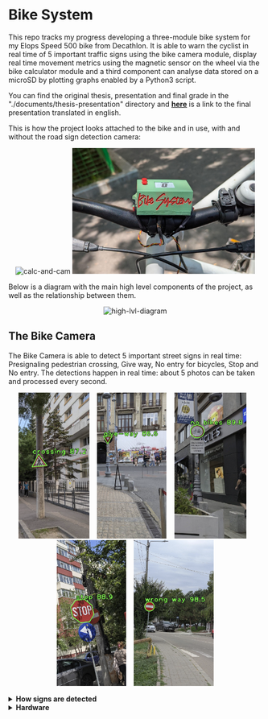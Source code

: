 # Bike System
This repo tracks my progress developing a three-module bike system for my Elops Speed 500 bike from Decathlon. It is able to warn the cyclist in real time of 5 important traffic signs using the bike camera module, display real time movement metrics using the magnetic sensor on the wheel via the bike calculator module and a third component can analyse data stored on a microSD by plotting graphs enabled by a Python3 script.

You can find the original thesis, presentation and final grade in the "./documents/thesis-presentation" directory and <a href="https://docs.google.com/presentation/d/1_chzi4_kqwfPNCdIw6u2Pty6pEz1_2fhgnUXKMC94gg/edit?usp=sharing"><u><b>here</b></u></a> is a link to the final presentation translated in english. 


This is how the project looks attached to the bike and in use, with and without the road sign detection camera:
<p align="center">
	<img src="documents/github-images/project-as-a-whole/bike-calc-and-cam.png" alt="calc-and-cam" height=250>
	<img src="documents/github-images/project-as-a-whole/bike-calc.png" alt="calc-and-cam" height=250>
</p>

Below is a diagram with the main high level components of the project, as well as the relationship between them.
<p align="center">
	<img src="documents/github-images/project-as-a-whole/high-level-diagram.png" alt="high-lvl-diagram" width=600>
</p>

## The Bike Camera
The Bike Camera is able to detect 5 important street signs in real time: Presignaling pedestrian crossing, Give way, No entry for bicycles, Stop and No entry. The detections happen in real time: about 5 photos can be taken and processed every second.

<p align="center">
  <img src="documents/github-images/street-signs/crossing.png"   alt="crossing-sign"   height="290">
  &nbsp;&nbsp;
  <img src="documents/github-images/street-signs/give-way.png"   alt="give-way-sign"  height="290">
  &nbsp;&nbsp;
  <img src="documents/github-images/street-signs/no-bikes.png"   alt="no-bikes-sign"  height="290">
  &nbsp;&nbsp;
  <img src="documents/github-images/street-signs/stop.png"       alt="stop-sign"      height="290">
  &nbsp;&nbsp;
  <img src="documents/github-images/street-signs/wrong-way.png"  alt="wrong-way-sign" height="290">
</p>

<details>
<br>
<summary> <B>How signs are detected</B> </summary>
The main approach for detecting road signs involves finding regions of interest (ROI) upon which a template matching algorithm can be applied to check for the 5 road signs mentioned above.
<br><br>
Because it is expensive to check the color of each individual pixel, binary masks are generated for each picture in order to leverage the power of OpenCV functions, which are heavily optimised. The masks indicate the presence of the 4 main colors used in the sought after signs. Those colors are: bright red, dark red, white and black.
<br> <br>
<p align="center">
  <img src="documents/github-images/masks-used/original.png"   	alt="orignial"   height="200">
  &nbsp;&nbsp;
  <img src="documents/github-images/masks-used/bright-red.png"  alt="bright-red-mask"  height="200">
</p>
<p align="center">	
  <img src="documents/github-images/masks-used/black.png"   	alt="black-mask"  height="200">
  &nbsp;&nbsp;
  <img src="documents/github-images/masks-used/white.png"       alt="white-mask"      height="200">
</p>

After that, all connex components in the red mask are determined and key corners speciffic to the shape of the sought street signs are identified. Angles between said corners are computed in order to determine if they could form a valid road sign shape. 

If so, a bounding box fitting the sign is computed and a perspective transform is done, fitting perfectly the potential road sign over the respective template. A pixel by pixel comparison between the transformed generated masks and the template determines the cirtenty of the match, which then has the potential to lead to a recognition.

<br>
<p align="center">
  <img src="documents/github-images/template-matching-example/stop-corners.png"   	alt="orignial"   width="200">
  &nbsp;&nbsp;
  <img src="documents/github-images/template-matching-example/stop-in-rectangle.png"  alt="bright-red-mask"  width="200">
</p>
<p align="center">	
  <img src="documents/github-images/template-matching-example/stop-perspective-transform.png"   	alt="black-mask"  width="200">
  &nbsp;&nbsp;
  <img src="documents/github-images/template-matching-example/stop-template.png"       alt="white-mask"      width="200">
</p>
<br>

The templates used contain the pure RGB colors for red (255, 0, 0), white (255, 255, 255) and black (0, 0, 0) for each sign, as well as green (0, 255, 0) for the background. This is so that if there is too much red belonging to the connex component of the detected sign in the green area, the detection is discarded.

<br>
<p align="center">
  <img src="documents/github-images/templates/crossing_100.png"  	alt="orignial"   height="100">
  &nbsp;&nbsp;
  <img src="documents/github-images/templates/no_bikes_100.png"  alt="bright-red-mask"  height="100">
  &nbsp;&nbsp;
  <img src="documents/github-images/templates/stop_100.png"   	alt="black-mask"  height="100">
  &nbsp;&nbsp;
  <img src="documents/github-images/templates/wrong_way_100.png"       alt="white-mask"      height="100">
</p>
<br>
<!-- todo add rotation of no bikes-->
</details>

<details>
<br>
<summary> <B>Hardware</B> </summary>

The main hardware components include:
  * Raspberry Pi Zero 2 W development board - ARM Cortex-A53 (MPU)
  * Camera 3 module for Raspberry Pi 12MP
  * LiPo battery, 3.7V, 2500mAh with integrated protections
  * Step-up convertor, 5V Pololu S13V15F5
  * TP4056 Charging Module 

Below are all the components assembled in a half printed case. 

<p align="center">
  <img src="documents/github-images/hardware/sectioned-bike-cam.jpg"  	alt="orignial"   width="600">
</p>
 
The 3D printed case is made so that it can be mounted to the Bike calculator, which is the main component of the project. 

The two modules communicate using UART via a 3 pin connector, for RX, TX and GND.

</details>

